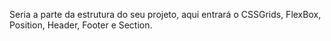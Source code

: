 Seria a parte da estrutura do seu projeto, aqui entrará o CSSGrids, FlexBox, Position, Header, Footer e Section.